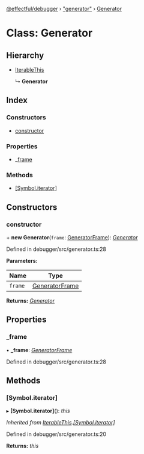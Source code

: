[@effectful/debugger](../README.md) › ["generator"](../modules/_generator_.md) › [Generator](_generator_.generator.md)

# Class: Generator

## Hierarchy

* [IterableThis](_generator_.iterablethis.md)

  ↳ **Generator**

## Index

### Constructors

* [constructor](_generator_.generator.md#constructor)

### Properties

* [_frame](_generator_.generator.md#_frame)

### Methods

* [[Symbol.iterator]](_generator_.generator.md#[symbol.iterator])

## Constructors

###  constructor

\+ **new Generator**(`frame`: [GeneratorFrame](../interfaces/_state_.generatorframe.md)): *[Generator](_generator_.generator.md)*

Defined in debugger/src/generator.ts:28

**Parameters:**

Name | Type |
------ | ------ |
`frame` | [GeneratorFrame](../interfaces/_state_.generatorframe.md) |

**Returns:** *[Generator](_generator_.generator.md)*

## Properties

###  _frame

• **_frame**: *[GeneratorFrame](../interfaces/_state_.generatorframe.md)*

Defined in debugger/src/generator.ts:28

## Methods

###  [Symbol.iterator]

▸ **[Symbol.iterator]**(): *this*

*Inherited from [IterableThis](_generator_.iterablethis.md).[[Symbol.iterator]](_generator_.iterablethis.md#[symbol.iterator])*

Defined in debugger/src/generator.ts:20

**Returns:** *this*
